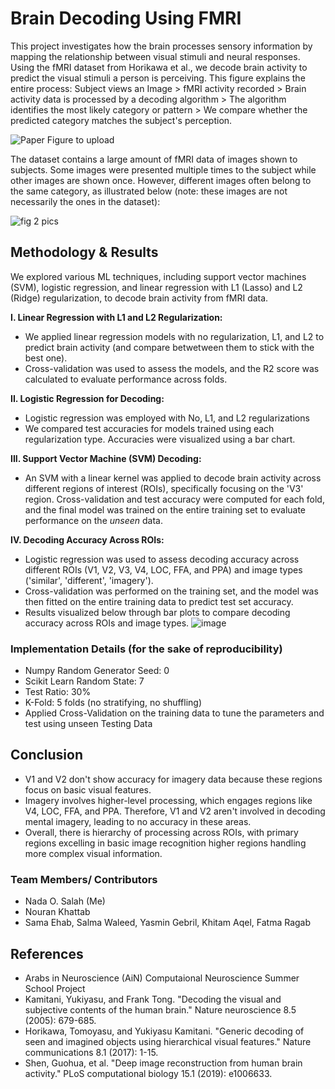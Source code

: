 # Brain Decoding Using FMRI

This project investigates how the brain processes sensory information by mapping the relationship between visual stimuli and neural responses. Using the fMRI dataset from Horikawa et al., we decode brain activity to predict the visual stimuli a person is perceiving. This figure explains the entire process: Subject views an Image > fMRI activity recorded > Brain activity data is processed by a decoding algorithm > The algorithm identifies the most likely category or pattern > We compare whether the predicted category matches the subject's perception.

![Paper Figure to upload](https://github.com/user-attachments/assets/53488778-6e33-46f8-8760-607eda016b18)


The dataset contains a large amount of fMRI data of images shown to subjects. Some images were presented multiple times to the subject while other images are shown once. However, different images often belong to the same category, as illustrated below (note: these images are not necessarily the ones in the dataset):

![fig 2 pics](https://github.com/user-attachments/assets/73251ba1-1e06-483c-a361-eaa12e3885df)

## Methodology & Results
We explored various ML techniques, including support vector machines (SVM), logistic regression, and linear regression with L1 (Lasso) and L2 (Ridge) regularization, to decode brain activity from fMRI data.

**I. Linear Regression with L1 and L2 Regularization:**
- We applied linear regression models with no regularization, L1, and L2 to predict brain activity (and compare betwetween them to stick with the best one).
- Cross-validation was used to assess the models, and the R2 score was calculated to evaluate performance across folds.

**II. Logistic Regression for Decoding:**

- Logistic regression was employed with No, L1, and L2 regularizations
- We compared test accuracies for models trained using each regularization type. Accuracies were visualized using a bar chart.

**III. Support Vector Machine (SVM) Decoding:**

- An SVM with a linear kernel was applied to decode brain activity across different regions of interest (ROIs), specifically focusing on the 'V3' region.
Cross-validation and test accuracy were computed for each fold, and the final model was trained on the entire training set to evaluate performance on the _unseen_ data.

**IV. Decoding Accuracy Across ROIs:**
- Logistic regression was used to assess decoding accuracy across different ROIs (V1, V2, V3, V4, LOC, FFA, and PPA) and image types ('similar', 'different', 'imagery').
- Cross-validation was performed on the training set, and the model was then fitted on the entire training data to predict test set accuracy.
- Results visualized below through bar plots to compare decoding accuracy across ROIs and image types.
![image](https://github.com/user-attachments/assets/59230fcb-ab25-48ce-abf8-dafea52cf27f)

### Implementation Details (for the sake of reproducibility)
- Numpy Random Generator Seed: 0
- Scikit Learn Random State: 7
- Test Ratio: 30%
- K-Fold: 5 folds (no stratifying, no shuffling)
- Applied Cross-Validation on the training data to tune the parameters and test using unseen Testing Data
## Conclusion
- V1 and V2 don't show accuracy for imagery data because these regions focus on basic visual features.
- Imagery involves higher-level processing, which engages regions like V4, LOC, FFA, and PPA. Therefore, V1 and V2 aren't involved in decoding mental imagery, leading to no accuracy in these areas.
- Overall, there is hierarchy of processing across ROIs, with primary regions excelling in basic image recognition higher regions handling more complex visual information.

### Team Members/ Contributors
- Nada O. Salah (Me)
- Nouran Khattab
- Sama Ehab, Salma Waleed, Yasmin Gebril, Khitam Aqel, Fatma Ragab

## References
- Arabs in Neuroscience (AiN) Computaional Neuroscience Summer School Project
- Kamitani, Yukiyasu, and Frank Tong. "Decoding the visual and subjective contents of the human brain." Nature neuroscience 8.5 (2005): 679-685.
- Horikawa, Tomoyasu, and Yukiyasu Kamitani. "Generic decoding of seen and imagined objects using hierarchical visual features." Nature communications 8.1 (2017): 1-15.
- Shen, Guohua, et al. "Deep image reconstruction from human brain activity." PLoS computational biology 15.1 (2019): e1006633.
